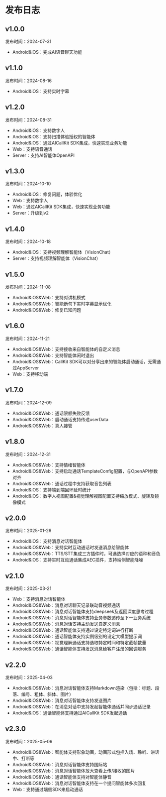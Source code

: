 # 发布日志

## v1.0.0
发布时间：2024-07-31
* Android&iOS：完成AI语音聊天功能

## v1.1.0
发布时间：2024-08-16
* Android&iOS：支持实时字幕

## v1.2.0
发布时间：2024-08-31
* Android&iOS：支持数字人
* Android&iOS：支持扫描体验授权的智能体
* Android&iOS：通过AICallKit SDK集成，快速实现业务功能
* Web：支持语音通话
* Server：支持AI智能体OpenAPI

## v1.3.0
发布时间：2024-10-10
* Android&iOS：修复问题，体验优化
* Web：支持数字人
* Web：通过AICallKit SDK集成，快速实现业务功能
* Server：升级到v2

## v1.4.0
发布时间：2024-10-18
* Android&iOS：支持视频理解智能体（VisionChat）
* Server：支持视频理解智能体（VisionChat）

## v1.5.0
发布时间：2024-11-08
* Android&iOS&Web：支持对讲机模式
* Android&iOS&Web：智能断句下实时字幕显示优化
* Android&iOS&Web：修复已知问题


## v1.6.0
发布时间：2024-11-21
* Android&iOS&Web：支持接收来自智能体的自定义消息
* Android&iOS&Web：支持智能体闲时退出
* Android&iOS&Web：CallKit SDK可以对分享出来的智能体启动通话，无需通过AppServer
* Web：支持移动端

## v1.7.0
发布时间：2024-12-09
* Android&iOS&Web：通话限额失败反馈
* Android&iOS&Web：启动通话支持传递userData
* Android&iOS&Web：真人接管

## v1.8.0
发布时间：2024-12-31
* Android&iOS&Web：支持情绪智能体
* Android&iOS&Web：支持启动通话TemplateConfig配置，与OpenAPI参数对齐
* Android&iOS&Web：通话过程中支持获取音色列表
* Android&iOS：支持端到端回环延时统计
* Android&iOS：数字人视图配置&视觉理解视图配置支持缩放模式、旋转及镜像模式

## v2.0.0
发布时间：2025-01-26
* Android&iOS：支持消息对话智能体
* Android&iOS&Web：支持实时互动通话时发送消息给智能体
* Android&iOS&Web：TTS/STT集成三方插件时，可选选择对应的语种和音色
* Android&iOS：支持实时互动通话集成AEC插件，支持端侧智能降噪


## v2.1.0
发布时间：2025-03-21
* Web：支持消息对话智能体
* Android&iOS&Web：消息对话聊天记录联动音视频通话
* Android&iOS&Web：消息对话智能体支持deepseek及返回深度思考过程
* Android&iOS&Web：消息对话智能体支持业务参数透传至下一业务系统
* Android&iOS&Web：消息对话支持主动发送自定义消息
* Android&iOS&Web：通话智能体支持通过设定特定词进行打断
* Android&iOS&Web：通话智能体支持实例级别的设定大模型提示词
* Android&iOS&Web：视觉理解通话支持选取特定时间和特定截帧数量
* Android&iOS&Web：通话智能体支持发送消息给客户注册的回调服务

## v2.2.0
发布时间：2025-04-03
* Android&iOS&Web：消息对话智能体支持Markdown渲染（包括：标题、段落、编号、粗体、斜体、图片）
* Android&iOS&Web：消息对话智能体支持发送图片
* Android&iOS&Web：在消息对话中支持发起智能体通话并同步通话记录
* Android&iOS：通话智能体支持通过AICallKit SDK发起通话

## v2.3.0
发布时间：2025-05-06
* Android&iOS&Web：智能体支持形象动画，动画形式包括入场、聆听、讲话中、打断等
* Android&iOS&Web：消息对话智能体支持国际站
* Android&iOS&Web：消息对话智能体放大查看上传/接收的图片
* Android&iOS&Web：通话智能体支持对智能体静音
* Android&iOS&Web：消息对话智能体支持在一个提问智能体多次回复
* Web：支持通过端侧SDK来启动通话
